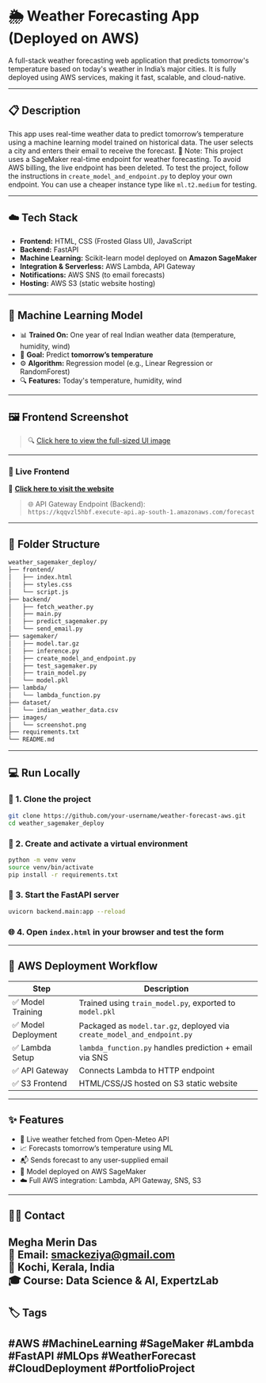 # 🌦️ Weather Forecasting App (Deployed on AWS)

A full-stack weather forecasting web application that predicts tomorrow's temperature based on today's weather in India’s major cities. It is fully deployed using AWS services, making it fast, scalable, and cloud-native.

---

## 📋 Description

This app uses real-time weather data to predict tomorrow’s temperature using a machine learning model trained on historical data. The user selects a city and enters their email to receive the forecast.
🚨 Note:
This project uses a SageMaker real-time endpoint for weather forecasting.
To avoid AWS billing, the live endpoint has been deleted.
To test the project, follow the instructions in `create_model_and_endpoint.py` to deploy your own endpoint.
You can use a cheaper instance type like `ml.t2.medium` for testing.


---

## ☁️ Tech Stack

- **Frontend:** HTML, CSS (Frosted Glass UI), JavaScript
- **Backend:** FastAPI
- **Machine Learning:** Scikit-learn model deployed on **Amazon SageMaker**
- **Integration & Serverless:** AWS Lambda, API Gateway
- **Notifications:** AWS SNS (to email forecasts)
- **Hosting:** AWS S3 (static website hosting)

---

## 🧠 Machine Learning Model

- 📊 **Trained On:** One year of real Indian weather data (temperature, humidity, wind)
- 🎯 **Goal:** Predict **tomorrow’s temperature**
- ⚙️ **Algorithm:** Regression model (e.g., Linear Regression or RandomForest)
- 🔍 **Features:** Today's temperature, humidity, wind

---

## 🖼️ Frontend Screenshot

> 🔍 [Click here to view the full-sized UI image](images/Screenshot.png)

---


### 🔗 Live Frontend

🔗 **[Click here to visit the website](http://weather-forecast-frontend-megha.s3-website.ap-south-1.amazonaws.com)**


> 🌐 API Gateway Endpoint (Backend):  
`https://kqqvzl5hbf.execute-api.ap-south-1.amazonaws.com/forecast`

<!-- curl -X POST https://kqqvzl5hbf.execute-api.ap-south-1.amazonaws.com/forecast \ -->
  <!-- -H "Content-Type: application/json" \ -->
  <!-- -d '{"city": "Kochi", "email": "youremail@example.com"}' -->


---


## 📂 Folder Structure

```bash
weather_sagemaker_deploy/
├── frontend/
│   ├── index.html
│   ├── styles.css
│   └── script.js
├── backend/
│   ├── fetch_weather.py
│   ├── main.py
│   ├── predict_sagemaker.py
│   └── send_email.py
├── sagemaker/
│   ├── model.tar.gz
│   ├── inference.py
│   ├── create_model_and_endpoint.py
│   ├── test_sagemaker.py
│   ├── train_model.py
│   └── model.pkl
├── lambda/
│   └── lambda_function.py
├── dataset/
│   └── indian_weather_data.csv
├── images/
│   └── screenshot.png
├── requirements.txt
└── README.md
```


---
## 💻 Run Locally

### 🔧 1. Clone the project

```bash
git clone https://github.com/your-username/weather-forecast-aws.git
cd weather_sagemaker_deploy
```

### 🐍 2. Create and activate a virtual environment

```bash
python -m venv venv
source venv/bin/activate  
pip install -r requirements.txt
```

### 🚀 3. Start the FastAPI server

```bash
uvicorn backend.main:app --reload
```

### 🌐 4. Open `index.html` in your browser and test the form
---

## 🚀 AWS Deployment Workflow

| Step                  | Description                                                               |
|---------------------  |-------------------------------------------------------------------------- |
| ✅ Model Training    | Trained using `train_model.py`, exported to `model.pkl`                    |
| ✅ Model Deployment  | Packaged as `model.tar.gz`, deployed via `create_model_and_endpoint.py`    |
| ✅ Lambda Setup      | `lambda_function.py` handles prediction + email via SNS                    |
| ✅ API Gateway       | Connects Lambda to HTTP endpoint                                           |
| ✅ S3 Frontend       | HTML/CSS/JS hosted on S3 static website                                    |

---
## ✨ Features

- 🔁 Live weather fetched from Open-Meteo API
- 📈 Forecasts tomorrow’s temperature using ML
- 📬 Sends forecast to any user-supplied email
- 🧠 Model deployed on AWS SageMaker
- ☁️ Full AWS integration: Lambda, API Gateway, SNS, S3

---

## 👩‍💻 Contact

**Megha Merin Das**  
📧 Email: [smackeziya@gmail.com](mailto:smackeziya@gmail.com)  
📍 Kochi, Kerala, India  
🎓 Course: Data Science & AI, ExpertzLab
---

## 🏷️ Tags

#AWS #MachineLearning #SageMaker #Lambda #FastAPI #MLOps #WeatherForecast #CloudDeployment #PortfolioProject
---
